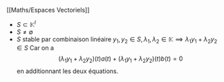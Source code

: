 [[Maths/Espaces Vectoriels]]

- $S\subset \mathbb{K}^{I}$
- $S \neq \emptyset$
- $S$ stable par combinaison linéaire
$y_{1},y_{2} \in S, \lambda_{1},\lambda_{2} \in \mathbb{K} \implies \lambda_{1} y_{1}+\lambda_{2}y_{2} \in S$
Car on a
$$
(\lambda_{1}y_{1}+\lambda_{2}y_{2})(t)a(t) + (\lambda_{1}y_{1} + \lambda_{2}y_{2})(t)b(t) = 0
$$
en additionnant les deux équations.
